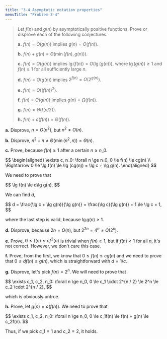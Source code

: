 ```yaml
---
title: "3-4 Asymptotic notation properties"
menuTitle: "Problem 3-4"
---
```


> Let $f(n)$ and $g(n)$ by asymptotically positive functions. Prove or disprove each of the following conjectures.
>
> **a.** $f(n) = O(g(n))$ implies $g(n) = O(f(n))$.
>
> **b.** $f(n) + g(n) = \Theta(\min(f(n), g(n)))$.
>
> **c.** $f(n) = O(g(n))$ implies $\lg(f(n)) = O(\lg(g(n)))$, where $\lg(g(n)) \ge 1$ and $f(n) \ge 1$ for all sufficiently large $n$. 
>
> **d.** $f(n) = O(g(n))$ implies $2^{f(n)} = O(2^{g(n)})$.
>
> **e.** $f(n) = O((f(n))^2)$.
>
> **f.** $f(n) = O(g(n))$ implies $g(n) = \Omega(f(n))$.
>
> **g.** $f(n) = \Theta(f(n / 2))$.
>
> **h.** $f(n) + o(f(n)) = \Theta(f(n))$.

**a.** Disprove, $n = O(n^2)$, but $n^2 \ne O(n)$.

**b.** Disprove, $n^2 + n \ne \Theta(\min(n^2, n)) = \Theta(n)$.

**c.** Prove, because $f(n) \ge 1$ after a certain $n \ge n\_0$.

<div>
$$
\begin{aligned}
\exists c, n_0: \forall n \ge n_0, 0 \le f(n) \le cg(n) \\
\Rightarrow 0 \le \lg f(n) \le \lg (cg(n)) = \lg c + \lg g(n).
\end{aligned}
$$
</div>

We need to prove that

<div>
$$
\lg f(n) \le d\lg g(n).
$$
</div>

We can find $d$,

<div>
$$
d = \frac{\lg c + \lg g(n)}{\lg g(n)} = \frac{\lg c}{\lg g(n)} + 1 \le \lg c + 1,
$$
</div>

where the last step is valid, because $\lg g(n) \ge 1$.

**d.** Disprove, because $2n = O(n)$, but $2^{2n} = 4^n \ne O(2^n)$.

**e.** Prove, $0 \le f(n) \le cf^2(n)$ is trivial when $f(n) \ge 1$, but if $f(n) < 1$ for all $n$, it's not correct. However, we don't care this case.

**f.** Prove, from the first, we know that $0 \le f(n) \le cg(n)$ and we need to prove that $0 \le df(n) \le g(n)$, which is straightforward with $d = 1 / c$.

**g.** Disprove, let's pick $f(n) = 2^n$. We will need to prove that  

<div>
$$
\exists c_1, c_2, n_0: \forall n \ge n_0, 0 \le c_1 \cdot 2^{n / 2} \le 2^n \le c_2 \cdot 2^{n / 2},
$$
</div>

which is obviously untrue.

**h.** Prove, let $g(n) = o(f(n))$. We need to prove that

<div>
$$
\exists c_1, c_2, n_0: \forall n \ge n_0, 0 \le c_1f(n) \le f(n) + g(n) \le c_2f(n).
$$
</div>

Thus, if we pick $c\_1 = 1$ and $c\_2 = 2$, it holds.
